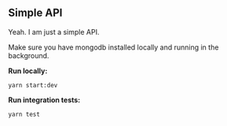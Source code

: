 ## Simple API

Yeah. I am just a simple API.

Make sure you have mongodb installed locally and running in the background.

**Run locally:**
```
yarn start:dev
```
**Run integration tests:**
```
yarn test
```
